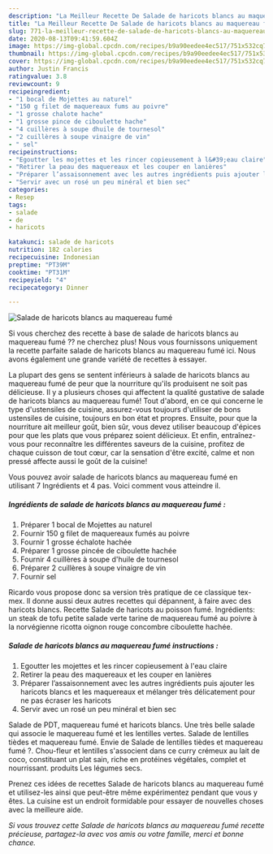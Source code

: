 ```yaml
---
description: "La Meilleur Recette De Salade de haricots blancs au maquereau fumé"
title: "La Meilleur Recette De Salade de haricots blancs au maquereau fumé"
slug: 771-la-meilleur-recette-de-salade-de-haricots-blancs-au-maquereau-fume
date: 2020-08-13T09:41:59.604Z
image: https://img-global.cpcdn.com/recipes/b9a90eedee4ec517/751x532cq70/salade-de-haricots-blancs-au-maquereau-fume-photo-principale-de-la-recette.jpg
thumbnail: https://img-global.cpcdn.com/recipes/b9a90eedee4ec517/751x532cq70/salade-de-haricots-blancs-au-maquereau-fume-photo-principale-de-la-recette.jpg
cover: https://img-global.cpcdn.com/recipes/b9a90eedee4ec517/751x532cq70/salade-de-haricots-blancs-au-maquereau-fume-photo-principale-de-la-recette.jpg
author: Justin Francis
ratingvalue: 3.8
reviewcount: 9
recipeingredient:
- "1 bocal de Mojettes au naturel"
- "150 g filet de maquereaux fums au poivre"
- "1 grosse chalote hache"
- "1 grosse pince de ciboulette hache"
- "4 cuillères à soupe dhuile de tournesol"
- "2 cuillères à soupe vinaigre de vin"
- " sel"
recipeinstructions:
- "Egoutter les mojettes et les rincer copieusement à l&#39;eau claire"
- "Retirer la peau des maquereaux et les couper en lanières"
- "Préparer l’assaisonnement avec les autres ingrédients puis ajouter les haricots blancs et les maquereaux et mélanger très délicatement pour ne pas écraser les haricots"
- "Servir avec un rosé un peu minéral et bien sec"
categories:
- Resep
tags:
- salade
- de
- haricots

katakunci: salade de haricots 
nutrition: 182 calories
recipecuisine: Indonesian
preptime: "PT39M"
cooktime: "PT31M"
recipeyield: "4"
recipecategory: Dinner

---
```



![Salade de haricots blancs au maquereau fumé](https://img-global.cpcdn.com/recipes/b9a90eedee4ec517/751x532cq70/salade-de-haricots-blancs-au-maquereau-fume-photo-principale-de-la-recette.jpg)

Si vous cherchez des recette à base de salade de haricots blancs au maquereau fumé ?? ne cherchez plus! Nous vous fournissons uniquement la recette parfaite salade de haricots blancs au maquereau fumé ici. Nous avons également une grande variété de recettes à essayer.

La plupart des gens se sentent inférieurs à salade de haricots blancs au maquereau fumé de peur que la nourriture qu'ils produisent ne soit pas délicieuse. Il y a plusieurs choses qui affectent la qualité gustative de salade de haricots blancs au maquereau fumé! Tout d'abord, en ce qui concerne le type d'ustensiles de cuisine, assurez-vous toujours d'utiliser de bons ustensiles de cuisine, toujours en bon état et propres. Ensuite, pour que la nourriture ait meilleur goût, bien sûr, vous devez utiliser beaucoup d'épices pour que les plats que vous préparez soient délicieux. Et enfin, entraînez-vous pour reconnaître les différentes saveurs de la cuisine, profitez de chaque cuisson de tout cœur, car la sensation d'être excité, calme et non pressé affecte aussi le goût de la cuisine!

<!--inarticleads1-->

Vous pouvez avoir salade de haricots blancs au maquereau fumé en utilisant 7 Ingrédients et 4 pas. Voici comment vous atteindre il.

##### Ingrédients de salade de haricots blancs au maquereau fumé :

1. Préparer 1 bocal de Mojettes au naturel
1. Fournir 150 g filet de maquereaux fumés au poivre
1. Fournir 1 grosse échalote hachée
1. Préparer 1 grosse pincée de ciboulette hachée
1. Fournir 4 cuillères à soupe d&#39;huile de tournesol
1. Préparer 2 cuillères à soupe vinaigre de vin
1. Fournir  sel


Ricardo vous propose donc sa version très pratique de ce classique tex-mex. Il donne aussi deux autres recettes qui dépannent, à faire avec des haricots blancs. Recette Salade de haricots au poisson fumé. Ingrédients: un steak de tofu petite salade verte tarine de maquereau fumé au poivre à la norvégienne ricotta oignon rouge concombre ciboulette hachée. 

<!--inarticleads2-->

##### Salade de haricots blancs au maquereau fumé instructions :

1. Egoutter les mojettes et les rincer copieusement à l&#39;eau claire
1. Retirer la peau des maquereaux et les couper en lanières
1. Préparer l’assaisonnement avec les autres ingrédients puis ajouter les haricots blancs et les maquereaux et mélanger très délicatement pour ne pas écraser les haricots
1. Servir avec un rosé un peu minéral et bien sec


Salade de PDT, maquereau fumé et haricots blancs. Une très belle salade qui associe le maquereau fumé et les lentilles vertes. Salade de lentilles tièdes et maquereau fumé. Envie de Salade de lentilles tièdes et maquereau fumé ?. Chou-fleur et lentilles s&#39;associent dans ce curry crémeux au lait de coco, constituant un plat sain, riche en protéines végétales, complet et nourrissant. produits Les légumes secs. 

<!--inarticleads1-->

<p>
Prenez ces idées de recettes Salade de haricots blancs au maquereau fumé et utilisez-les ainsi que peut-être même expérimentez pendant que vous y êtes. La cuisine est un endroit formidable pour essayer de nouvelles choses avec la meilleure aide.
</p>

<p>
<i>Si vous trouvez cette Salade de haricots blancs au maquereau fumé recette précieuse, partagez-la avec vos amis ou votre famille, merci et bonne chance.</i>
</p>
